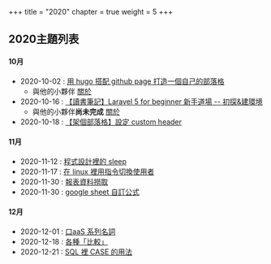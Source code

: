 +++
title = "2020"
chapter = true
weight = 5
+++

## 2020主題列表
#### 10月
* 2020-10-02 : [用 hugo 搭配 github page 打造一個自己的部落格](/posts/2020/10/setting-github-page-with-hugo)
    + 與他的小夥伴 [關於](/posts/2020/10/setting-github-page-with-hugo-murmur)
* 2020-10-16 : [【讀書筆記】Laravel 5 for beginner 新手道場 -- 初探&建環境](/posts/2020/10/laravel5-book-kj-01)
    + 與他的小夥伴**尚未完成** [關於](/posts/2020/10/laravel5-book-kj-01-murmur)
* 2020-10-18 : [【架個部落格】設定 custom header](/posts/2020/10/change-custom-style)

#### 11月
* 2020-11-12 : [程式設計裡的 sleep](/posts/2020/11/sleep)
* 2020-11-17 : [在 linux 裡用指令切換使用者](/posts/2020/11/su-user)
* 2020-11-30 : [報表資料撈取](/posts/2020/11/select-data)
* 2020-11-30 : [google sheet 自訂公式](/posts/2020/11/google-sheet-formula)

#### 12月
* 2020-12-01 : [口aaS 系列名詞](/posts/2020/12/xaas)
* 2020-12-18 : [各種「比較」](/posts/2020/12/compare)
* 2020-12-21 : [SQL 裡 CASE 的用法](/posts/2020/12/sql-case)